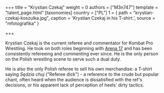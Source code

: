 +++
title = "Krystian Czekaj"
weight = 0
authors = ["M3n747"]
template = "talent_page.html"
[taxonomies]
country = ["PL"]
1 = { path = "krystian-czekaj-koszulka.jpg", caption = 'Krystian Czekaj in his T-shirt.', source = "mfotografika" }

+++

Krystian Czekaj is the current referee and commentator for Kombat Pro Wrestling. He took on both roles beginning with [Arena 17](@/kpw/2021-08-21-kpw-arena-17-odrodzenie.md) and has been consistently refereeing and commenting ever since. He is the only person on the Polish wrestling scene to serve such a dual duty.

He is also the only Polish referee to sell his own merchandise: a T-shirt saying _Sędzia chuj_ ("Referee dick") - a reference to the crude but popular chant, often heard when the audience is dissatisfied with the ref's decisions, or his apparent lack of perception of heels' dirty tactics.
